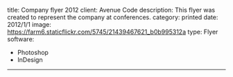 title: Company flyer 2012
client: Avenue Code
description: This flyer was created to represent the company at conferences.
category: printed
date: 2012/1/1
image: https://farm6.staticflickr.com/5745/21439467621_b0b995312a
type: Flyer
software:
- Photoshop
- InDesign
---